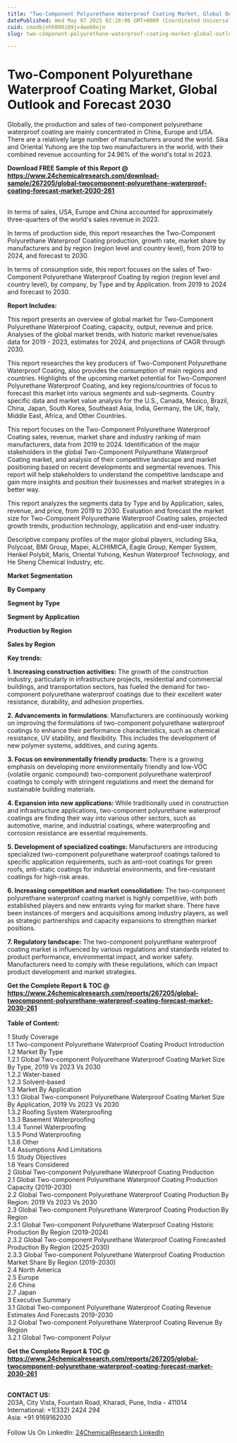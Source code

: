 ```yaml
---
title: "Two-Component Polyurethane Waterproof Coating Market, Global Outlook and Forecast 2030"
datePublished: Wed May 07 2025 02:28:06 GMT+0000 (Coordinated Universal Time)
cuid: cmadbjnhh000i09jv4wo60ejo
slug: two-component-polyurethane-waterproof-coating-market-global-outlook-and-forecast-2030

---
```


# Two-Component Polyurethane Waterproof Coating Market, Global Outlook and Forecast 2030

<p>
</p><p>
Globally, the production and sales of two-component polyurethane waterproof coating are mainly concentrated in China, Europe and USA. There are a relatively large number of manufacturers around the world. Sika and Oriental Yuhong are the top two manufacturers in the world, with their combined revenue accounting for 24.96% of the world's total in 2023.</p><p>
</p><div><b>Download FREE Sample of this Report @ 
            <a href="https://www.24chemicalresearch.com/download-sample/267205/global-twocomponent-polyurethane-waterproof-coating-forecast-market-2030-261">
            https://www.24chemicalresearch.com/download-sample/267205/global-twocomponent-polyurethane-waterproof-coating-forecast-market-2030-261</a></b></div><br><p>
In terms of sales, USA, Europe and China accounted for approximately three-quarters of the world's sales revenue in 2023.</p><p>
</p><p>
In terms of production side, this report researches the Two-Component Polyurethane Waterproof Coating production, growth rate, market share by manufacturers and by region (region level and country level), from 2019 to 2024, and forecast to 2030.</p><p>
</p><p>
In terms of consumption side, this report focuses on the sales of Two-Component Polyurethane Waterproof Coating by region (region level and country level), by company, by Type and by Application. from 2019 to 2024 and forecast to 2030.</p><p>
</p><p>
<strong>Report Includes:</strong></p><p>
</p><p>
This report presents an overview of global market for Two-Component Polyurethane Waterproof Coating, capacity, output, revenue and price. Analyses of the global market trends, with historic market revenue/sales data for 2019 - 2023, estimates for 2024, and projections of CAGR through 2030.</p><p>
</p><p>
This report researches the key producers of Two-Component Polyurethane Waterproof Coating, also provides the consumption of main regions and countries. Highlights of the upcoming market potential for Two-Component Polyurethane Waterproof Coating, and key regions/countries of focus to forecast this market into various segments and sub-segments. Country specific data and market value analysis for the U.S., Canada, Mexico, Brazil, China, Japan, South Korea, Southeast Asia, India, Germany, the UK, Italy, Middle East, Africa, and Other Countries.</p><p>
</p><p>
This report focuses on the Two-Component Polyurethane Waterproof Coating sales, revenue, market share and industry ranking of main manufacturers, data from 2019 to 2024. Identification of the major stakeholders in the global Two-Component Polyurethane Waterproof Coating market, and analysis of their competitive landscape and market positioning based on recent developments and segmental revenues. This report will help stakeholders to understand the competitive landscape and gain more insights and position their businesses and market strategies in a better way.</p><p>
</p><p>
This report analyzes the segments data by Type and by Application, sales, revenue, and price, from 2019 to 2030. Evaluation and forecast the market size for Two-Component Polyurethane Waterproof Coating sales, projected growth trends, production technology, application and end-user industry.</p><p>
</p><p>
Descriptive company profiles of the major global players, including Sika, Polycoat, BMI Group, Mapei, ALCHIMICA, Eagle Group, Kemper System, Henkel Polybit, Maris, Oriental Yuhong, Keshun Waterproof Technology, and He Sheng Chemical Industry, etc.</p><p>
</p><p>
<strong>Market Segmentation</strong></p><p>
</p><p>
<strong>By Company</strong>
</p><p>
<strong>Segment by Type</strong></p><p>
</p><p>
<strong>Segment by Application</strong></p><p>
</p><p>
<strong>Production by Region</strong></p><p>
</p><p>
<strong>Sales by Region</strong></p><p>
</p><p>
<strong>Key trends:</strong></p><p>
<strong>1. Increasing construction activities:</strong> The growth of the construction industry, particularly in infrastructure projects, residential and commercial buildings, and transportation sectors, has fueled the demand for two-component polyurethane waterproof coatings due to their excellent water resistance, durability, and adhesion properties.</p><p>
<strong>2. Advancements in formulations</strong>: Manufacturers are continuously working on improving the formulations of two-component polyurethane waterproof coatings to enhance their performance characteristics, such as chemical resistance, UV stability, and flexibility. This includes the development of new polymer systems, additives, and curing agents.</p><p>
<strong>3. Focus on environmentally friendly products: </strong>There is a growing emphasis on developing more environmentally friendly and low-VOC (volatile organic compound) two-component polyurethane waterproof coatings to comply with stringent regulations and meet the demand for sustainable building materials.</p><p>
<strong>4. Expansion into new applications: </strong>While traditionally used in construction and infrastructure applications, two-component polyurethane waterproof coatings are finding their way into various other sectors, such as automotive, marine, and industrial coatings, where waterproofing and corrosion resistance are essential requirements.</p><p>
<strong>5. Development of specialized coatings: </strong>Manufacturers are introducing specialized two-component polyurethane waterproof coatings tailored to specific application requirements, such as anti-root coatings for green roofs, anti-static coatings for industrial environments, and fire-resistant coatings for high-risk areas.</p><p>
<strong>6. Increasing competition and market consolidation:</strong> The two-component polyurethane waterproof coating market is highly competitive, with both established players and new entrants vying for market share. There have been instances of mergers and acquisitions among industry players, as well as strategic partnerships and capacity expansions to strengthen market positions.</p><p>
<strong>7. Regulatory landscape:</strong> The two-component polyurethane waterproof coating market is influenced by various regulations and standards related to product performance, environmental impact, and worker safety. Manufacturers need to comply with these regulations, which can impact product development and market strategies.</p>

<div><b>Get the Complete Report & TOC @ 
            <a href="https://www.24chemicalresearch.com/reports/267205/global-twocomponent-polyurethane-waterproof-coating-forecast-market-2030-261">
            https://www.24chemicalresearch.com/reports/267205/global-twocomponent-polyurethane-waterproof-coating-forecast-market-2030-261</a></b></div><br>
            <b>Table of Content:</b><p>1 Study Coverage<br />
1.1 Two-component Polyurethane Waterproof Coating Product Introduction<br />
1.2 Market By Type<br />
1.2.1 Global Two-component Polyurethane Waterproof Coating Market Size By Type, 2019 Vs 2023 Vs 2030<br />
1.2.2 Water-based<br />
1.2.3 Solvent-based<br />
1.3 Market By Application<br />
1.3.1 Global Two-component Polyurethane Waterproof Coating Market Size By Application, 2019 Vs 2023 Vs 2030<br />
1.3.2 Roofing System Waterproofing<br />
1.3.3 Basement Waterproofing<br />
1.3.4 Tunnel Waterproofing<br />
1.3.5 Pond Waterproofing<br />
1.3.6 Other<br />
1.4 Assumptions And Limitations<br />
1.5 Study Objectives<br />
1.6 Years Considered<br />
2 Global Two-component Polyurethane Waterproof Coating Production<br />
2.1 Global Two-component Polyurethane Waterproof Coating Production Capacity (2019-2030)<br />
2.2 Global Two-component Polyurethane Waterproof Coating Production By Region: 2019 Vs 2023 Vs 2030<br />
2.3 Global Two-component Polyurethane Waterproof Coating Production By Region<br />
2.3.1 Global Two-component Polyurethane Waterproof Coating Historic Production By Region (2019-2024)<br />
2.3.2 Global Two-component Polyurethane Waterproof Coating Forecasted Production By Region (2025-2030)<br />
2.3.3 Global Two-component Polyurethane Waterproof Coating Production Market Share By Region (2019-2030)<br />
2.4 North America<br />
2.5 Europe<br />
2.6 China<br />
2.7 Japan<br />
3 Executive Summary<br />
3.1 Global Two-component Polyurethane Waterproof Coating Revenue Estimates And Forecasts 2019-2030<br />
3.2 Global Two-component Polyurethane Waterproof Coating Revenue By Region<br />
3.2.1 Global Two-component Polyur</p>

<div><b>Get the Complete Report & TOC @ 
            <a href="https://www.24chemicalresearch.com/reports/267205/global-twocomponent-polyurethane-waterproof-coating-forecast-market-2030-261">
            https://www.24chemicalresearch.com/reports/267205/global-twocomponent-polyurethane-waterproof-coating-forecast-market-2030-261</a></b></div><br>

<b>CONTACT US:</b><br>
            203A, City Vista, Fountain Road, Kharadi, Pune, India - 411014<br>
            International: +1(332) 2424 294<br>
            Asia: +91 9169162030 <br><br>
            Follow Us On LinkedIn: <a href="https://www.linkedin.com/company/24chemicalresearch/">24ChemicalResearch LinkedIn</a>